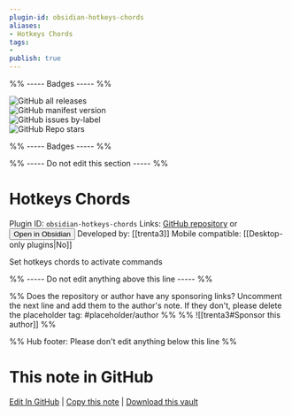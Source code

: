 ```yaml
---
plugin-id: obsidian-hotkeys-chords
aliases:
- Hotkeys Chords
tags: 
- 
publish: true
---
```


%% ----- Badges ----- %%

![GitHub all releases](https://img.shields.io/github/downloads/trenta3/obsidian-hotkeys-chords/total?color=573E7A&logo=github&style=for-the-badge)   
![GitHub manifest version](https://img.shields.io/github/manifest-json/v/trenta3/obsidian-hotkeys-chords?color=573E7A&logo=github&style=for-the-badge)   
![GitHub issues by-label](https://img.shields.io/github/issues/trenta3/obsidian-hotkeys-chords/help%20wanted?color=573E7A&logo=github&style=for-the-badge)   
![GitHub Repo stars](https://img.shields.io/github/stars/trenta3/obsidian-hotkeys-chords?color=573E7A&logo=github&style=for-the-badge)

%% ----- Badges ----- %%

%% ----- Do not edit this section ----- %%

# Hotkeys Chords

Plugin ID: `obsidian-hotkeys-chords`
Links: [GitHub repository](https://github.com/trenta3/obsidian-hotkeys-chords) or [<button id=HH>Open in Obsidian</button>](obsidian://show-plugin?id=obsidian-hotkeys-chords)
Developed by: [[trenta3]]
Mobile compatible: [[Desktop-only plugins|No]]

Set hotkeys chords to activate commands

%% ----- Do not edit anything above this line ----- %% 

%% Does the repository or author have any sponsoring links? Uncomment the next line and add them to the author's note. If they don't, please delete the placeholder tag: #placeholder/author %%
%% ![[trenta3#Sponsor this author]] %%

%% Hub footer: Please don't edit anything below this line %%

# This note in GitHub

<span class="git-footer">[Edit In GitHub](https://github.dev/obsidian-community/obsidian-hub/blob/main/02%20-%20Community%20Expansions/02.05%20All%20Community%20Expansions/Plugins/obsidian-hotkeys-chords.md "git-hub-edit-note") | [Copy this note](https://raw.githubusercontent.com/obsidian-community/obsidian-hub/main/02%20-%20Community%20Expansions/02.05%20All%20Community%20Expansions/Plugins/obsidian-hotkeys-chords.md "git-hub-copy-note") | [Download this vault](https://github.com/obsidian-community/obsidian-hub/archive/refs/heads/main.zip "git-hub-download-vault") </span>
